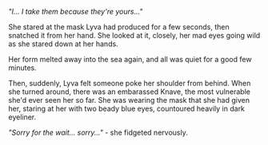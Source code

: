 *"I... I take them because they're yours..."*

She stared at the mask Lyva had produced for a few seconds, then snatched it from her hand. She looked at it, closely, her mad eyes going wild as she stared down at her hands.

Her form melted away into the sea again, and all was quiet for a good few minutes.

Then, suddenly, Lyva felt someone poke her shoulder from behind. When she turned around, there was an embarassed Knave, the most vulnerable she'd ever seen her so far. She was wearing the mask that she had given her, staring at her with two beady blue eyes, countoured heavily in dark eyeliner.

*"Sorry for the wait... sorry..."* - she fidgeted nervously.
